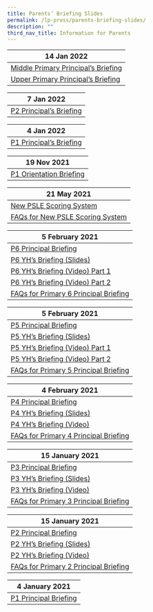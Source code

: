 ```yaml
---
title: Parents’ Briefing Slides
permalink: /lp-press/parents-briefing-slides/
description: ""
third_nav_title: Information for Parents
---
```

| **14 Jan 2022** | 
| -------- | 
| [Middle Primary Principal’s Briefing](https://www.ncps.moe.edu.sg/wp-content/uploads/2020/01/Middle-Primary-Principals-briefing-2022_PDF.pdf)    | 
| [Upper Primary Principal’s Briefing](https://www.ncps.moe.edu.sg/wp-content/uploads/2022/01/UP-Principals-briefing-2022_final.pdf)   |

| **7 Jan 2022** | 
| -------- | 
| [P2 Principal’s Briefing](https://www.ncps.moe.edu.sg/wp-content/uploads/2022/01/P2-Principals-briefing-2022.pdf)   | 

| **4 Jan 2022** | 
| -------- | 
| [P1 Principal’s Briefing](https://www.ncps.moe.edu.sg/wp-content/uploads/2022/01/P1-Principals-briefing-2022-.pdf)    | 

| **19 Nov 2021** | 
| -------- | 
| [P1 Orientation Briefing](https://www.ncps.moe.edu.sg/wp-content/uploads/2020/01/P1-Orientation-2022.pdf)   | 


| **21 May 2021** | 
| -------- | 
| [New PSLE Scoring System](https://www.ncps.moe.edu.sg/wp-content/uploads/2021/05/Primary-6-Parents-Briefing-Slides-on-the-New-PSLE-Scoring-System.pdf)    | 
| [FAQs for New PSLE Scoring System](https://www.ncps.moe.edu.sg/wp-content/uploads/2021/05/FAQs-for-Primary-6-Parents-Briefing.docx.pdf)   |

| **5 February 2021** | 
| -------- | 
| [P6 Principal Briefing](https://www.ncps.moe.edu.sg/wp-content/uploads/2021/02/P6-Principals-Briefing.pdf)    | 
| [P6 YH’s Briefing (Slides)](https://www.ncps.moe.edu.sg/wp-content/uploads/2021/02/P6-YH%E2%80%99s-Briefing-Slides.pdf)   |
| [P6 YH’s Briefing (Video) Part 1](https://www.ncps.moe.edu.sg/wp-content/uploads/2021/02/P6-YH%E2%80%99s-Briefing-Part-1-Video.mp4)    | 
| [P6 YH’s Briefing (Video) Part 2](https://www.ncps.moe.edu.sg/wp-content/uploads/2021/02/P6-YH%E2%80%99s-Briefing-Part-2-Video.mp4)   |
| [FAQs for Primary 6 Principal Briefing](https://www.ncps.moe.edu.sg/wp-content/uploads/2021/02/FAQs-for-Primary-6-Principals-Briefing.pdf)    | 

| **5 February 2021** | 
| -------- | 
| [P5 Principal Briefing](https://www.ncps.moe.edu.sg/wp-content/uploads/2021/02/P5-briefing-2021_Mrs-Ong.pdf)    | 
| [P5 YH’s Briefing (Slides)](https://www.ncps.moe.edu.sg/wp-content/uploads/2021/02/P5-briefing-2021_YH.pdf)   |
| [P5 YH’s Briefing (Video) Part 1](https://www.ncps.moe.edu.sg/wp-content/uploads/2021/02/P5-briefing-2021_YH-Address_Part1.mp4)    | 
| [P5 YH’s Briefing (Video) Part 2](https://www.ncps.moe.edu.sg/wp-content/uploads/2021/02/P5-briefing-2021_YH-Address_Part2.mp4)   |
| [FAQs for Primary 5 Principal Briefing](https://www.ncps.moe.edu.sg/wp-content/uploads/2021/02/FAQs-for-Primary-5-Principal-Briefing-2021.pdf)    | 

| **4 February 2021** | 
| -------- | 
| [P4 Principal Briefing](https://www.ncps.moe.edu.sg/wp-content/uploads/2021/02/P4-Principal-Briefing.pdf)    | 
| [P4 YH’s Briefing (Slides)](https://www.ncps.moe.edu.sg/wp-content/uploads/2021/02/P4-YH%E2%80%99s-Briefing-Slides.pdf)   |
| [P4 YH’s Briefing (Video)](https://www.ncps.moe.edu.sg/wp-content/uploads/2021/02/P4-YH%E2%80%99s-Briefing-Slides.mp4)    | 
| [FAQs for Primary 4 Principal Briefing](https://www.ncps.moe.edu.sg/wp-content/uploads/2021/02/FAQs-for-Primary-4-Principal-Briefing-2021.pdf)   |

| **15 January 2021** | 
| -------- | 
| [P3 Principal Briefing](https://www.ncps.moe.edu.sg/wp-content/uploads/2020/01/2021-P3-Principal-Briefing-Slides-.pdf)    | 
| [P3 YH’s Briefing (Slides)](https://www.ncps.moe.edu.sg/wp-content/uploads/2020/01/2021-P3-Briefing-Slides-by-Year-Heads.pdf)   |
| [P3 YH’s Briefing (Video)](https://www.ncps.moe.edu.sg/wp-content/uploads/2020/01/2021-P3-Briefing-Slides-by-Year-Head.mp4)    | 
| [FAQs for Primary 3 Principal Briefing](https://www.ncps.moe.edu.sg/wp-content/uploads/2020/01/FAQs-for-Primary-3-Principal-Briefing-2021.pdf)   |

| **15 January 2021** | 
| -------- | 
| [P2 Principal Briefing](https://www.ncps.moe.edu.sg/wp-content/uploads/2020/01/P2-Principals-briefing-2021-address-by-P.pdf)    | 
| [P2 YH’s Briefing (Slides)](https://www.ncps.moe.edu.sg/wp-content/uploads/2020/01/P2-Principals-briefing-2021-address-by-AYH.pdf)   |
| [P2 YH’s Briefing (Video)](https://www.ncps.moe.edu.sg/wp-content/uploads/2021/01/P2-Principals-briefing-2021-address-by-AYH.mp4)    | 
| [FAQs for Primary 2 Principal Briefing](https://www.ncps.moe.edu.sg/wp-content/uploads/2020/01/FAQs-for-Primary-2-Principal-Briefing-2021.pdf)   |

| **4 January 2021** | 
| -------- | 
| [P1 Principal Briefing](https://www.ncps.moe.edu.sg/wp-content/uploads/2020/01/P1-Principals-briefing-2021_schoolwebsite.pdf)    | 
